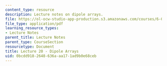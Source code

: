 ```yaml
---
content_type: resource
description: Lecture notes on dipole arrays.
file: https://ol-ocw-studio-app-production.s3.amazonaws.com/courses/6-013-electromagnetics-and-applications-fall-2005/0bcdd9182648636aaa171ad9b0e68ceb_lec20.pdf
file_type: application/pdf
learning_resource_types:
- Lecture Notes
parent_title: Lecture Notes
parent_type: CourseSection
resourcetype: Document
title: Lecture 20 - Dipole Arrays
uid: 0bcdd918-2648-636a-aa17-1ad9b0e68ceb
---
```

